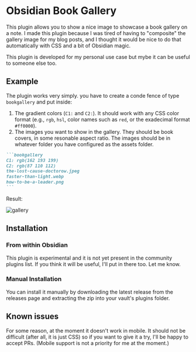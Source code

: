 # Obsidian Book Gallery

This plugin allows you to show a nice image to showcase a book gallery on a note. I made this plugin because I was tired of having to "composite" the gallery image for my blog posts, and I thought it would be nice to do that automatically with CSS and a bit of Obsidian magic.

This plugin is developed for my personal use case but mybe it can be useful to someone else too.

## Example

The plugin works very simply. you have to create a conde fence of type `bookgallery` and put inside:

1. The gradient colors (`C1:` and `C2:`). It should work with any CSS color format (e.g., `rgb`, `hsl`, color names such as `red`, or the exadecimal format `#ff0000`).
2. The images you want to show in the gallery. They should be book covers, in some resonable aspect ratio. The images should be in whatever folder you have configured as the assets folder.

````markdown
```bookgallery
C1: rgb(162 193 199)
C2: rgb(87 110 112)
the-lost-cause-doctorow.jpeg
faster-than-light.webp
how-to-be-a-leader.png
```
````

Result:

![gallery](https://github.com/THeK3nger/obsidian-book-gallery/assets/133159/04ebe2fc-5a09-4641-91a3-e97dbb288fcc)


## Installation

### From within Obsidian

This plugin is experimental and it is not yet present in the community plugins list. If you think it will be useful, I'll put in there too. Let me know.

### Manual Installation

You can install it manually by downloading the latest release from the releases page and extracting the zip into your vault's plugins folder.

## Known issues

For some reason, at the moment it doesn't work in mobile. It should not be difficult (after all, it is just CSS) so if you want to give it a try, I'll be happy to accept PRs. (Mobile support is not a priority for me at the moment.)

